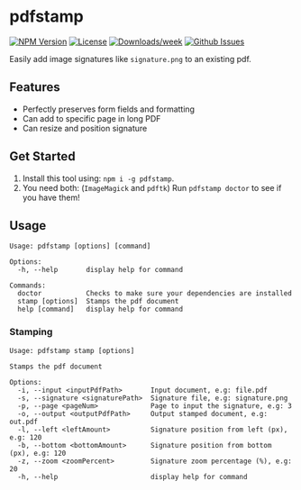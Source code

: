 # pdfstamp
<!-- [START badges] -->
[![NPM Version](https://img.shields.io/npm/v/pdfstamp.svg)](https://www.npmjs.com/package/pdfstamp) 
[![License](https://img.shields.io/npm/l/pdfstamp.svg)](https://github.com/benwinding/pdfstamp/blob/master/LICENSE) 
[![Downloads/week](https://img.shields.io/npm/dm/pdfstamp.svg)](https://www.npmjs.com/package/pdfstamp) 
[![Github Issues](https://img.shields.io/github/issues/benwinding/pdfstamp.svg)](https://github.com/benwinding/pdfstamp)
<!-- [END badges] -->

Easily add image signatures like `signature.png` to an existing pdf.

## Features

- Perfectly preserves form fields and formatting 
- Can add to specific page in long PDF
- Can resize and position signature

## Get Started

1. Install this tool using:  `npm i -g pdfstamp`.
2. You need both: (`ImageMagick` and `pdftk`) Run `pdfstamp doctor` to see if you have them!

## Usage

```
Usage: pdfstamp [options] [command]

Options:
  -h, --help       display help for command

Commands:
  doctor           Checks to make sure your dependencies are installed
  stamp [options]  Stamps the pdf document
  help [command]   display help for command
```

### Stamping

```
Usage: pdfstamp stamp [options]

Stamps the pdf document

Options:
  -i, --input <inputPdfPath>       Input document, e.g: file.pdf
  -s, --signature <signaturePath>  Signature file, e.g: signature.png
  -p, --page <pageNum>             Page to input the signature, e.g: 3
  -o, --output <outputPdfPath>     Output stamped document, e.g: out.pdf
  -l, --left <leftAmount>          Signature position from left (px), e.g: 120
  -b, --bottom <bottomAmount>      Signature position from bottom (px), e.g: 120
  -z, --zoom <zoomPercent>         Signature zoom percentage (%), e.g: 20
  -h, --help                       display help for command
```